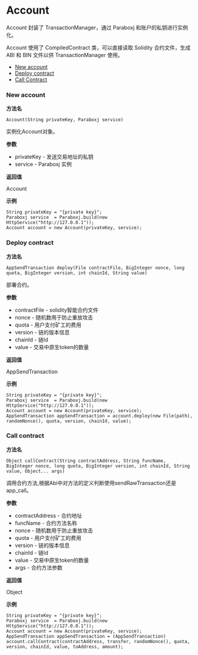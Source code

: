 # Account

Account 封装了 TransactionManager，通过 Paraboxj 和账户的私钥进行实例化。

Account 使用了 CompiledContract 类，可以直接读取 Solidity 合约文件，生成 ABI 和 BIN 文件以供 TransactionManager 使用。

* [New account](#new-account)
* [Deploy contract](#deploy-contract)
* [Call Contract](#call-contract)

### New account

**方法名**

`Account(String privateKey, Paraboxj service)`

实例化Account对象。

**参数**

* privateKey - 发送交易地址的私钥
* service - Paraboxj 实例

**返回值**

Account

**示例**

```
String privateKey = "{private key}";
Paraboxj service  = Paraboxj.build(new HttpService("http://127.0.0.1"));
Account account = new Account(privateKey, service);
```
### Deploy contract

**方法名**

`AppSendTransaction deploy(File contractFile, BigInteger nonce, long quota, BigInteger version, int chainId, String value)`

部署合约。

**参数**

* contractFile - solidity智能合约文件
* nonce - 随机数用于防止重放攻击
* quota - 用户支付矿工的费用
* version - 链的版本信息
* chainId - 链Id
* value - 交易中原生token的数量

**返回值**

AppSendTransaction

**示例**
```
String privateKey = "{private key}";
Paraboxj service  = Paraboxj.build(new HttpService("http://127.0.0.1"));
Account account = new Account(privateKey, service);
AppSendTransaction appSendTransaction = account.deploy(new File(path), randomNonce(), quota, version, chainId, value);
```

### Call contract

**方法名**

`Object callContract(String contractAddress, String funcName, BigInteger nonce, long quota, BigInteger version, int chainId, String value, Object... args)`

调用合约方法,根据Abi中对方法的定义判断使用sendRawTransaction还是app_call。

**参数**

* contractAddress - 合约地址
* funcName - 合约方法名称
* nonce - 随机数用于防止重放攻击
* quota - 用户支付矿工的费用
* version - 链的版本信息
* chainId - 链Id
* value - 交易中原生token的数量
* args - 合约方法参数

**返回值**

Object

**示例**

```
String privateKey = "{private key}";
Paraboxj service  = Paraboxj.build(new HttpService("http://127.0.0.1"));
Account account = new Account(privateKey, service);
AppSendTransaction appSendTransaction = (AppSendTransaction) account.callContract(contractAddress, transfer, randomNonce(), quota, version, chainId, value, toAddress, amount);
```